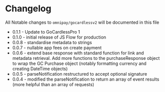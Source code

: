 # Changelog

All Notable changes to `omnipay/gocardlessv2` will be documented in this file

- 0.1.1 - Update to GoCardlessPro 1
- 0.1.0 - initial release of JS Flow for production
- 0.0.8 - standardise metadata to strings
- 0.0.7 - nullable app fees on create payment
- 0.0.6 - extend base response with standard function for link and metadata retrieval. Add more functions to the purchaseResponse object to wrap the GC Purchase object (notably formatting currency and creating DateTime objects)
- 0.0.5 - parseNotification restructured to accept optional signature
- 0.0.4 - modified the parseNotification to return an array of event results (more helpful than an array of requests)
